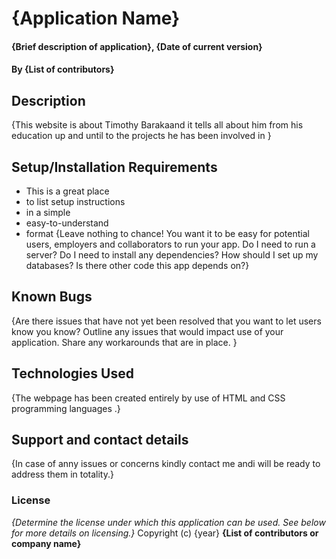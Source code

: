 # {Application Name}
#### {Brief description of application}, {Date of current version}
#### By **{List of contributors}**
## Description
{This website is about Timothy Barakaand it tells all about him
from his education up and until to the projects he has been 
involved in }
## Setup/Installation Requirements
* This is a great place
* to list setup instructions
* in a simple
* easy-to-understand
* format
{Leave nothing to chance! You want it to be easy for potential users, employers and collaborators to run your app. Do I need to run a server? Do I need to install any dependencies? How should I set up my databases? Is there other code this app depends on?}
## Known Bugs
{Are there issues that have not yet been resolved that you want to let users know you know? Outline any issues that would impact use of your application. Share any workarounds that are in place. }
## Technologies Used
{The webpage has been created entirely by use of HTML and CSS 
programming languages  .}
## Support and contact details
{In case of anny issues or concerns kindly contact me andi will 
be ready to address them in totality.}
### License
*{Determine the license under which this application can be used.  See below for more details on licensing.}*
Copyright (c) {year} **{List of contributors or company name}**